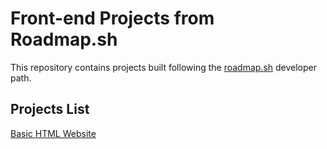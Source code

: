 # Front-end Projects from Roadmap.sh

This repository contains projects built following the [roadmap.sh](https://roadmap.sh/) developer path.

## Projects List

[Basic HTML Website](https://roadmap.sh/projects/basic-html-website)
